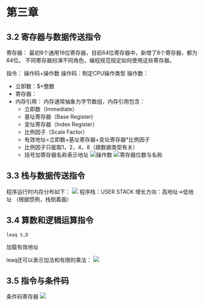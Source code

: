 # 第三章
## 3.2 寄存器与数据传送指令
寄存器：
最初8个通用16位寄存器，目前64位寄存器中，新增了8个寄存器，都为64位。
不同寄存器扮演不同角色，编程规范规定如何使用这些寄存器。

指令：
操作码+操作数
操作码：制定CPU操作类型
操作数：
* 立即数：$+整数
* 寄存器：
* 内存引用：
  内存通常抽象为字节数组，内存引用包含：
    * 立即数（Immediate）
    * 基址寄存器（Base Register)
    * 变址寄存器（Index Register）
    * 比例因子（Scale Factor）
    * 有效地址=立即数+基址寄存器+变址寄存器*比例因子
    * 比例因子只能取1，2，4，8（跟数据类型有关）
    * 括号加寄存器名称表示地址
![操作数](https://cdn.jsdelivr.net/gh/Yetsang/PicBed2/img/%E6%88%AA%E5%B1%8F2021-10-01%20%E4%B8%8B%E5%8D%881.58.43.png)
![寄存器位数与名称](https://cdn.jsdelivr.net/gh/Yetsang/PicBed2/img/%E6%88%AA%E5%B1%8F2021-10-01%20%E4%B8%8B%E5%8D%882.18.30.png)
## 3.3 栈与数据传送指令
程序运行时内存分布如下：
![](https://cdn.jsdelivr.net/gh/Yetsang/PicBed2/img/%E6%88%AA%E5%B1%8F2021-10-01%20%E4%B8%8B%E5%8D%882.23.02.png)
程序栈：USER STACK
增长方向：高地址->低地址
（根据惯例，栈倒着画）
## 3.4 算数和逻辑运算指令
```
leaq S,D
```
加载有效地址

leaq还可以表示加法和有限的乘法：
![](https://cdn.jsdelivr.net/gh/Yetsang/PicBed2/img/%E6%88%AA%E5%B1%8F2021-10-01%20%E4%B8%8B%E5%8D%882.30.08.png)

## 3.5 指令与条件码
条件码寄存器
![](https://cdn.jsdelivr.net/gh/Yetsang/PicBed2/img/%E6%88%AA%E5%B1%8F2021-10-01%20%E4%B8%8B%E5%8D%882.45.57.png)

 